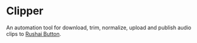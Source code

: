 # Clipper

An automation tool for download, trim, normalize, upload and publish audio clips to [Rushai Button](rushia.moe).

